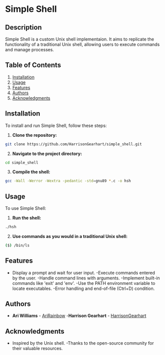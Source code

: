 # Simple Shell

## Description
Simple Shell is a custom Unix shell implementaion. It aims to replicate the functionality of a traditional Unix shell, allowing users to execute commands and manage processes.

## Table of Contents
1. [Installation](#installation)
2. [Usage](#usage)
3. [Features](#features)
4. [Authors](#authors)
5. [Acknowledgments](#acknowledgments)

## Installation
To install and run Simple Shell, follow these steps:

1. **Clone the repository:**
```sh
git clone https://github.com/HarrisonGearhart/simple_shell.git
```
2. **Navigate to the project directory:**
```sh
cd simple_shell
```
3. **Compile the shell:**
```sh
gcc -Wall -Werror -Wextra -pedantic -std=gnu89 *.c -o hsh
```

## Usage
To use Simple Shell:

1. **Run the shell:**
```sh
./hsh
```
2. **Use commands as you would in a traditional Unix shell:**
```sh
($) /bin/ls
```

## Features
- Display a prompt and wait for user input.
-Execute commands entered by the user.
-Handle command lines with arguments.
-Implement built-in commands like 'exit' and 'env'.
-Use the PATH environment variable to locate executables.
-Error handling and end-of-file (Ctrl+D) condition.

## Authors
- **Ari Williams** - [AriRainbow](https://github.com/AriRainbow)
-**Harrison Gearhart** - [HarrisonGearhart](https://github.com/HarrisonGearhart)

## Acknowledgments
- Inspired by the Unix shell.
-Thanks to the open-source community for their valuable resources.
